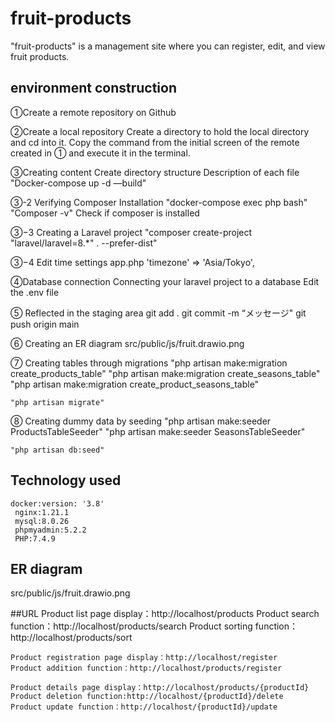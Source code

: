 # fruit-products
  "fruit-products" is a management site where you can register, edit, and view fruit products.

## environment construction
  ①Create a remote repository on Github

  ②Create a local repository
    Create a directory to hold the local directory and cd into it.
    Copy the command from the initial screen of the remote created in ① and execute it in the terminal.

  ③Creating content
    Create directory structure
    Description of each file
    "Docker-compose up -d —build"

  ③-2 Verifying Composer Installation
    "docker-compose exec php bash"
    "Composer -v"    Check if composer is installed

  ③−3 Creating a Laravel project
    "composer create-project "laravel/laravel=8.*" . --prefer-dist"

  ③−4 Edit time settings
    app.php 'timezone' => 'Asia/Tokyo',

  ④Database connection
    Connecting your laravel project to a database
    Edit the .env file

  ⑤ Reflected in the staging area
    git add .
    git commit -m “メッセージ"
    git push origin main

  ⑥ Creating an ER diagram
    src/public/js/fruit.drawio.png

  ⑦ Creating tables through migrations
    "php artisan make:migration create_products_table"
    "php artisan make:migration create_seasons_table"
    "php artisan make:migration create_product_seasons_table"

    "php artisan migrate"

  ⑧ Creating dummy data by seeding
    "php artisan make:seeder ProductsTableSeeder"
    "php artisan make:seeder SeasonsTableSeeder"

    "php artisan db:seed"

## Technology used
    docker:version: '3.8'
     nginx:1.21.1
     mysql:8.0.26
     phpmyadmin:5.2.2
     PHP:7.4.9

## ER diagram
src/public/js/fruit.drawio.png

##URL
    Product list page display：http://localhost/products
    Product search function：http://localhost/products/search
    Product sorting function：http://localhost/products/sort

    Product registration page display：http://localhost/register
    Product addition function：http://localhost/products/register

    Product details page display：http://localhost/products/{productId}
    Product deletion function:http://localhost/{productId}/delete
    Product update function：http://localhost/{productId}/update

